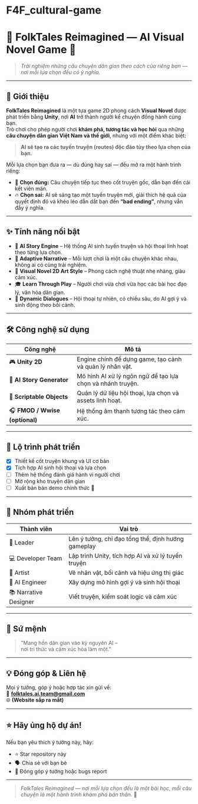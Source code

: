 # F4F_cultural-game
# 🌸 FolkTales Reimagined — AI Visual Novel Game 🌸  
> *Trải nghiệm những câu chuyện dân gian theo cách của riêng bạn — nơi mỗi lựa chọn đều có ý nghĩa.*

---

## 🧠 Giới thiệu
**FolkTales Reimagined** là một tựa game 2D phong cách **Visual Novel** được phát triển bằng **Unity**, nơi **AI** trở thành người kể chuyện đồng hành cùng bạn.  
Trò chơi cho phép người chơi **khám phá, tương tác và học hỏi** qua những **câu chuyện dân gian Việt Nam và thế giới**, nhưng với một điểm khác biệt:  
> **AI sẽ tạo ra các tuyến truyện (routes) độc đáo tùy theo lựa chọn của bạn.**

Mỗi lựa chọn bạn đưa ra — dù đúng hay sai — đều mở ra một hành trình riêng:  
- 🌿 **Chọn đúng:** Câu chuyện tiếp tục theo cốt truyện gốc, dẫn bạn đến cái kết viên mãn.  
- 🔥 **Chọn sai:** AI sẽ sáng tạo một tuyến truyện mới, giải thích hệ quả của quyết định đó và khéo léo dẫn dắt bạn đến **“bad ending”**, nhưng vẫn đầy ý nghĩa.

---

## ✨ Tính năng nổi bật
- 🧩 **AI Story Engine** – Hệ thống AI sinh tuyến truyện và hội thoại linh hoạt theo từng lựa chọn.  
- 📖 **Adaptive Narrative** – Mỗi lượt chơi là một câu chuyện khác nhau, không ai có cùng trải nghiệm.  
- 🎨 **Visual Novel 2D Art Style** – Phong cách nghệ thuật nhẹ nhàng, giàu cảm xúc.  
- 🎓 **Learn Through Play** – Người chơi vừa chơi vừa học các bài học đạo lý, văn hóa dân gian.  
- 💬 **Dynamic Dialogues** – Hội thoại tự nhiên, có chiều sâu, do AI gợi ý và sinh động theo bối cảnh.  

---

## 🛠️ Công nghệ sử dụng
| Công nghệ | Mô tả |
|------------|--------|
| 🎮 **Unity 2D** | Engine chính để dựng game, tạo cảnh và quản lý nhân vật. |
| 🤖 **AI Story Generator** | Mô hình AI xử lý ngôn ngữ để tạo lựa chọn và nhánh truyện. |
| 💾 **Scriptable Objects** | Quản lý dữ liệu hội thoại, lựa chọn và assets linh hoạt. |
| 🎧 **FMOD / Wwise (optional)** | Hệ thống âm thanh tương tác theo cảm xúc. |

---

## 🧭 Lộ trình phát triển
- [x] Thiết kế cốt truyện khung và UI cơ bản  
- [x] Tích hợp AI sinh hội thoại và lựa chọn  
- [ ] Thêm hệ thống đánh giá hành vi người chơi  
- [ ] Mở rộng kho truyện dân gian  
- [ ] Xuất bản bản demo chính thức 🚀  

---

## 👥 Nhóm phát triển
| Thành viên | Vai trò |
|-------------|----------|
| 👑 Leader | Lên ý tưởng, chỉ đạo tổng thể, định hướng gameplay |
| 💻 Developer Team | Lập trình Unity, tích hợp AI và xử lý tuyến truyện |
| 🎨 Artist | Vẽ nhân vật, bối cảnh và hiệu ứng thị giác |
| 🧠 AI Engineer | Xây dựng mô hình gợi ý và sinh hội thoại |
| 📚 Narrative Designer | Viết truyện, kiểm soát logic và cảm xúc |

---

## 🌌 Sứ mệnh
> "Mang hồn dân gian vào kỷ nguyên AI –  
> nơi tri thức và cảm xúc hòa làm một."

---

## 💡 Đóng góp & Liên hệ
Mọi ý tưởng, góp ý hoặc hợp tác xin gửi về:  
📧 **folktales.ai.team@gmail.com**  
🌐 **(Website sắp ra mắt)**

---

## ⭐ Hãy ủng hộ dự án!
Nếu bạn yêu thích ý tưởng này, hãy:
- ⭐ Star repository này  
- 🗣️ Chia sẻ với bạn bè  
- 🧩 Đóng góp ý tưởng hoặc bugs report  

---

> *FolkTales Reimagined — nơi mỗi lựa chọn đều là một bài học, mỗi câu chuyện là một hành trình khám phá bản thân.* 🌙
